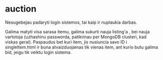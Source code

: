 # auction

Nesugebejau padaryti login sistemos, tai kaip ir nuplaukia darbas. 

Galima matyti visa sarasa itemu, galima sukurti nauja listing'a , bei nauja vartotoja (uzhashinu passworda, patikrinau per MongoDB clusteri, kad viskas gerai).
Paspaudus bet kuri item, jis nusiuncia savo ID i singleItem.html ir buna atvaizduojamas tik vienas item, ant kurio butu galima bid, jeigu tik veiktu login sistema.
